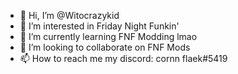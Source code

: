 - 👋 Hi, I’m @Witocrazykid
- 👀 I’m interested in Friday Night Funkin'
- 🌱 I’m currently learning FNF Modding lmao
- 💞️ I’m looking to collaborate on FNF Mods
- 📫 How to reach me my discord: cornn flaek#5419

<!---
Witocrazykid/Witocrazykid is a ✨ special ✨ repository because its `README.md` (this file) appears on your GitHub profile.
You can click the Preview link to take a look at your changes.
--->
